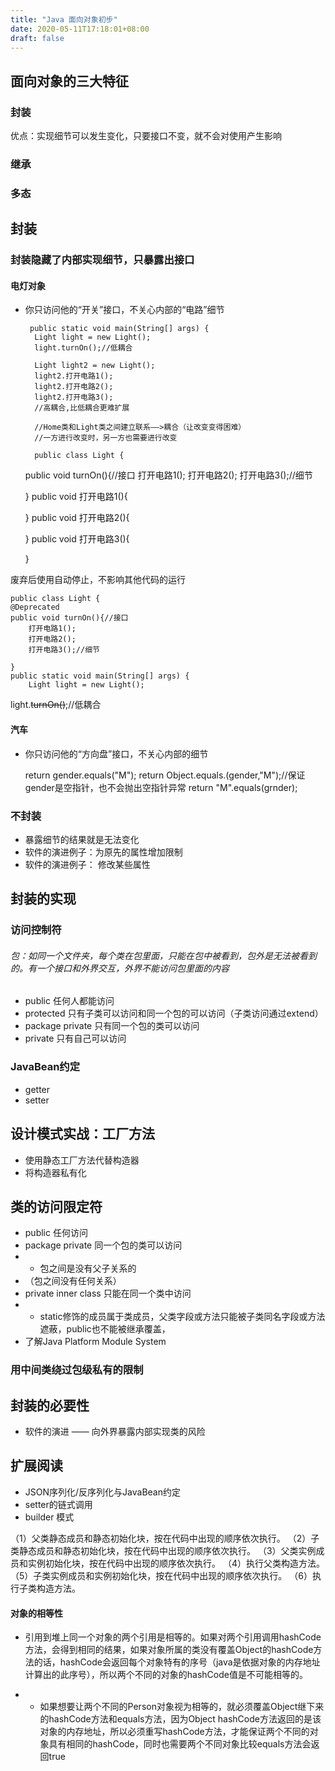 ```yaml
---
title: "Java 面向对象初步"
date: 2020-05-11T17:18:01+08:00
draft: false
---
```

## 面向对象的三大特征
### 封装
优点：实现细节可以发生变化，只要接口不变，就不会对使用产生影响
### 继承
### 多态
## 封装
### 封装隐藏了内部实现细节，只暴露出接口
#### 电灯对象
- 你只访问他的“开关”接口，不关心内部的“电路”细节


       public static void main(String[] args) {
        Light light = new Light();
        light.turnOn();//低耦合

        Light light2 = new Light();
        light2.打开电路1();
        light2.打开电路2();
        light2.打开电路3();
        //高耦合,比低耦合更难扩展

        //Home类和Light类之间建立联系——>耦合（让改变变得困难）
        //一方进行改变时，另一方也需要进行改变
        
        public class Light {
    public void turnOn(){//接口
        打开电路1();
        打开电路2();
        打开电路3();//细节

    }
    public void 打开电路1(){

    }
    public void 打开电路2(){

    }
    public void 打开电路3(){

    }

废弃后使用自动停止，不影响其他代码的运行

    public class Light {
    @Deprecated
    public void turnOn(){//接口
        打开电路1();
        打开电路2();
        打开电路3();//细节
        
    }
    public static void main(String[] args) {
        Light light = new Light();
light.~~turnOn()~~;//低耦合
#### 汽车
- 你只访问他的“方向盘”接口，不关心内部的细节



   
    return gender.equals("M");
    return Object.equals.(gender,"M");//保证gender是空指针，也不会抛出空指针异常
    return "M".equals(grnder);

### 不封装
- 暴露细节的结果就是无法变化
- 软件的演进例子：为原先的属性增加限制
- 软件的演进例子： 修改某些属性


## 封装的实现
### 访问控制符

###### 包：如同一个文件夹，每个类在包里面，只能在包中被看到，包外是无法被看到的。有一个接口和外界交互，外界不能访问包里面的内容
-  public 任何人都能访问
-  protected 只有子类可以访问和同一个包的可以访问（子类访问通过extend）
-  package private 只有同一个包的类可以访问
-  private 只有自己可以访问
### JavaBean约定
-  getter
-  setter

## 设计模式实战：工厂方法
- 使用静态工厂方法代替构造器
- 将构造器私有化 
## 类的访问限定符
- public 任何访问
- package private 同一个包的类可以访问
- - 包之间是没有父子关系的
- （包之间没有任何关系）
- private inner class 只能在同一个类中访问
- - static修饰的成员属于类成员，父类字段或方法只能被子类同名字段或方法遮蔽，public也不能被继承覆盖，
- 了解Java Platform Module System

### 用中间类绕过包级私有的限制

## 封装的必要性
- 软件的演进 —— 向外界暴露内部实现类的风险
## 扩展阅读
- JSON序列化/反序列化与JavaBean约定
- setter的链式调用
- builder 模式

（1）父类静态成员和静态初始化块，按在代码中出现的顺序依次执行。
（2）子类静态成员和静态初始化块，按在代码中出现的顺序依次执行。
（3）父类实例成员和实例初始化块，按在代码中出现的顺序依次执行。
（4）执行父类构造方法。
（5）子类实例成员和实例初始化块，按在代码中出现的顺序依次执行。
（6）执行子类构造方法。

#### 对象的相等性
- 引用到堆上同一个对象的两个引用是相等的。如果对两个引用调用hashCode方法，会得到相同的结果，如果对象所属的类没有覆盖Object的hashCode方法的话，hashCode会返回每个对象特有的序号（java是依据对象的内存地址计算出的此序号），所以两个不同的对象的hashCode值是不可能相等的。

- - 如果想要让两个不同的Person对象视为相等的，就必须覆盖Object继下来的hashCode方法和equals方法，因为Object  hashCode方法返回的是该对象的内存地址，所以必须重写hashCode方法，才能保证两个不同的对象具有相同的hashCode，同时也需要两个不同对象比较equals方法会返回true
